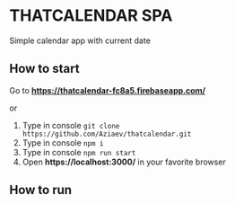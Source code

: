 # THATCALENDAR SPA
Simple calendar app with current date

## How to start
Go to **https://thatcalendar-fc8a5.firebaseapp.com/**

or

1. Type in console ```git clone https://github.com/Aziaev/thatcalendar.git```
2. Type in console ```npm i```
3. Type in console ```npm run start```
4. Open **https://localhost:3000/** in your favorite browser

## How to run

